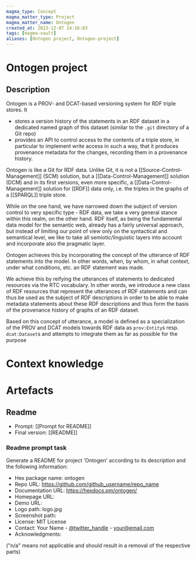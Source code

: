 ```yaml
---
magma_type: Concept
magma_matter_type: Project
magma_matter_name: Ontogen
created_at: 2023-12-07 14:16:03
tags: [magma-vault]
aliases: [Ontogen project, Ontogen-project]
---
```

# Ontogen project

## Description

Ontogen is a PROV- and DCAT-based versioning system for RDF triple stores. It

- stores a version history of the statements in an RDF dataset in a dedicated named graph of this dataset (similar to the `.git` directory of a Git repo) 
- provides an API to control access to the contents of a triple store, in particular to implement write access in such a way, that it produces provenance metadata for the changes, recording them in a provenance history.  

Ontogen is like a Git for RDF data. Unlike Git, it is not a [[Source-Control-Management]] (SCM) solution, but a [[Data-Control-Management]] solution (DCM) and in its first versions, even more specific, a [[Data-Control-Management]] solution for [[RDF]] data only, i.e. the triples in the graphs of a [[SPARQL]] triple store.

While on the one hand, we have narrowed down the subject of version control to very specific type - RDF data, we take a very general stance within this realm, on the other hand. RDF itself, as being the fundamental data model for the semantic web, already has a fairly universal approach, but instead of limiting our point of view only on the syntactical and semantical level, we like to take all semiotic/linguistic layers into account and incorporate also the pragmatic layer.

Ontogen achieves this by incorporating the concept of the utterance of RDF statements into the model. In other words, when, by whom, in what context, under what conditions, etc. an RDF statement was made.

We achieve this by reifying the utterances of statements to dedicated resources via the RTC vocabulary. In other words, we introduce a new class of RDF resources that represent the utterances of RDF statements and can thus be used as the subject of RDF descriptions in order to be able to make metadata statements about these RDF descriptions and thus form the basis of the provenance history of graphs of an RDF dataset.

Based on this concept of utterance, a model is defined as a specialization of the PROV and DCAT models towards RDF data as `prov:Entity`s resp. `dcat:Dataset`s and attempts to integrate them as far as possible for the purpose 


# Context knowledge


# Artefacts

## Readme

- Prompt: [[Prompt for README]]
- Final version: [[README]]

### Readme prompt task

Generate a README for project 'Ontogen' according to its description and the following information:

-   Hex package name: ontogen
-   Repo URL: https://github.com/github_username/repo_name
-   Documentation URL: https://hexdocs.pm/ontogen/
-   Homepage URL:
-   Demo URL:
-   Logo path: logo.jpg
-   Screenshot path:
-   License: MIT License
-   Contact: Your Name - [@twitter_handle](https://twitter.com/twitter_handle) - your@email.com
-   Acknowledgments:

("n/a" means not applicable and should result in a removal of the respective parts)
